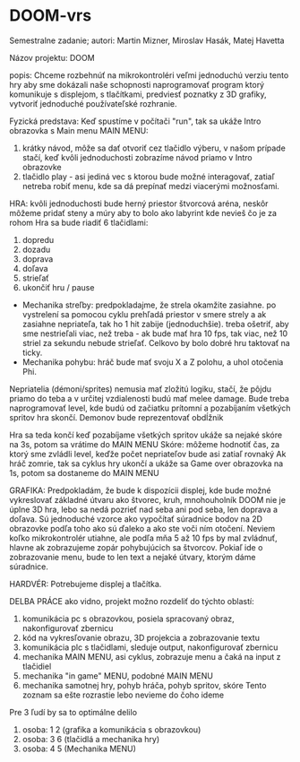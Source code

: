 # DOOM-vrs
Semestralne zadanie; autori: Martin Mizner, Miroslav Hasák, Matej Havetta

Názov projektu: DOOM

popis: Chceme rozbehnúť na mikrokontroléri veľmi jednoduchú verziu tento hry aby sme dokázali naše schopnosti naprogramovať program ktorý komunikuje s displejom, s tlačítkami, predviesť poznatky z 3D grafiky, vytvoriť jednoduché používateľské rozhranie.

Fyzická predstava: 
Keď spustíme v počítači "run", tak sa ukáže Intro obrazovka s Main menu
MAIN MENU: 
1. krátky návod, môže sa dať otvoriť cez tlačidlo výberu, v našom prípade stačí, keď kvôli jednoduchosti
zobrazíme návod priamo v Intro obrazovke
2. tlačidlo play - asi jediná vec s ktorou bude možné interagovať, zatiaľ netreba robiť menu, kde sa dá prepínať
medzi viacerými možnosťami.


HRA:
kvôli jednoduchosti bude herný priestor štvorcová aréna, neskôr môžeme pridať steny a múry aby to bolo ako labyrint
kde nevieš čo je za rohom
Hra sa bude riadiť 6 tlačidlami:
1. dopredu
2. dozadu
3. doprava
4. doľava
5. strieľať
6. ukončiť hru / pause

- Mechanika streľby: predpokladajme, že strela okamžite zasiahne. po vystrelení sa pomocou cyklu
prehľadá priestor v smere strely a ak zasiahne nepriateľa, tak ho 1 hit zabije (jednoduchšie).
treba ošetriť, aby sme nestrieľali viac, než treba - ak bude mať hra 10 fps, tak viac, než 10 
striel za sekundu nebude strieľať. Celkovo by bolo dobré hru taktovať na ticky.
- Mechanika pohybu: hráč bude mať svoju X a Z polohu, a uhol otočenia Phi.

Nepriatelia (démoni/sprites) nemusia mať zložitú logiku, stačí, že pôjdu priamo do teba a v určitej vzdialenosti
budú mať melee damage. Bude treba naprogramovať level, kde budú od začiatku prítomní a pozabíjaním všetkých spritov hra skončí.
Demonov bude reprezentovať obdĺžnik

Hra sa teda končí keď pozabíjame všetkých spritov
ukáže sa nejaké skóre na 3s, potom sa vrátime do MAIN MENU
Skóre: môžeme hodnotiť čas, za ktorý sme zvládli level, keďže počet nepriateľov bude asi zatiaľ rovnaký
Ak hráč zomrie, tak sa cyklus hry ukončí a ukáže sa Game over obrazovka na 1s, potom sa dostaneme do MAIN MENU


GRAFIKA:
Predpokladám, že bude k dispozícii displej, kde bude možné vykreslovať základné útvaru ako štvorec, kruh, mnohouholník
DOOM nie je úplne 3D hra, lebo sa nedá pozrieť nad seba ani pod seba, len doprava a doľava. Sú jednoduché vzorce
ako vypočítať súradnice bodov na 2D obrazovke podľa toho ako sú ďaleko a ako ste voči ním otočení.
Neviem koľko mikrokontrolér utiahne, ale podľa mňa 5 až 10 fps by mal zvládnuť, hlavne ak zobrazujeme zopár
pohybujúcich sa štvorcov.
Pokiaľ ide o zobrazovanie menu, bude to len text a nejaké útvary, ktorým dáme súradnice.

HARDVÉR:
Potrebujeme displej a tlačítka.

DELBA PRÁCE
ako vidno, projekt možno rozdeliť do týchto oblastí:
1. komunikácia pc s obrazovkou, 	posiela spracovaný obraz, nakonfigurovať zbernicu
2. kód na vykresľovanie obrazu, 	3D projekcia a zobrazovanie textu
3. komunikácia plc s tlačidlami, 	sleduje output, nakonfigurovať zbernicu
4. mechanika MAIN MENU, 		asi cyklus, zobrazuje menu a čaká na input z tlačidiel
5. mechanika "in game" MENU, 		podobné MAIN MENU
6. mechanika samotnej hry, 		pohyb hráča, pohyb spritov, skóre
Tento zoznam sa ešte rozrastie lebo nevieme do čoho ideme

Pre 3 ľudí by sa to optimálne delilo
1. osoba: 1 2 (grafika a komunikácia s obrazovkou)
2. osoba: 3 6 (tlačidlá a mechanika hry)
3. osoba: 4 5 (Mechanika MENU)
